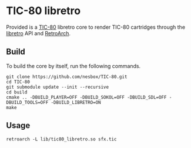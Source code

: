 # TIC-80 libretro

Provided is a [TIC-80](https://tic.computer) libretro core to render TIC-80 cartridges through the [libretro](https://www.libretro.com) API and [RetroArch](https://www.retroarch.com).

## Build

To build the core by itself, run the following commands.

```
git clone https://github.com/nesbox/TIC-80.git
cd TIC-80
git submodule update --init --recursive
cd build
cmake .. -DBUILD_PLAYER=OFF -DBUILD_SOKOL=OFF -DBUILD_SDL=OFF -DBUILD_TOOLS=OFF -DBUILD_LIBRETRO=ON
make
```

## Usage

```
retroarch -L lib/tic80_libretro.so sfx.tic
```
